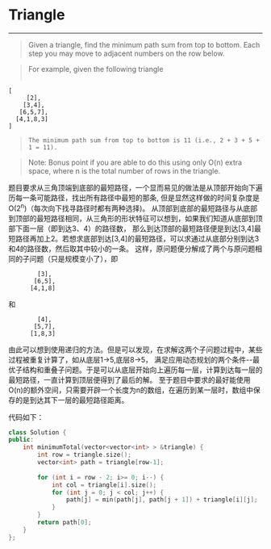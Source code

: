 Triangle
===========
---

> Given a triangle, find the minimum path sum from top to bottom. Each step you may move to adjacent numbers on the row below.

> For example, given the following triangle
>```
    [
         [2],
        [3,4],
       [6,5,7],
      [4,1,8,3]
    ]
>```
> The minimum path sum from top to bottom is 11 (i.e., 2 + 3 + 5 + 1 = 11).

> Note: Bonus point if you are able to do this using only O(n) extra space, where n is the total number of rows in the triangle.  



题目要求从三角顶端到底部的最短路径，一个显而易见的做法是从顶部开始向下遍历每一条可能路径，找出所有路径中最短的那条,
但是显然这样做的时间复杂度是O(2<sup>n</sup>)（每次向下找寻路径时都有两种选择)。
从顶部到底部的最短路径与从底部到顶部的最短路径相同，从三角形的形状特征可以想到，如果我们知道从底部到顶部下面一层（即到达3、4）的路径数，
那么到达顶部的最短路径便是到达[3,4]最短路径再加上2。若想求底部到达[3,4]的最短路径，可以求通过从底部分别到达3和4的路径数，然后取其中较小的一条。
这样，原问题便分解成了两个与原问题相同的子问题（只是规模变小了），即

```        
        [3],
       [6,5],
      [4,1,8]
```
和

```
        [4],
       [5,7],
      [1,8,3]
```
由此可以想到使用递归的方法。但是可以发现，在求解这两个子问题过程中，某些过程被重复计算了，如从底层1->5,底层8->5，
满足应用动态规划的两个条件--最优子结构和重叠子问题。于是可以从底层开始向上遍历每一层，计算到达每一层的最短路径，一直计算到顶层便得到了最后的解。
至于题目中要求的最好能使用O(n)的额外空间，只需要开辟一个长度为n的数组，在遍历到某一层时，数组中保存的是到达其下一层的最短路径距离。

代码如下：

```cpp
class Solution {
public:
    int minimumTotal(vector<vector<int> > &triangle) {
        int row = triangle.size();
        vector<int> path = triangle[row-1];
        
        for (int i = row - 2; i>= 0; i--) {
            int col = triangle[i].size();
            for (int j = 0; j < col; j++) {
                path[j] = min(path[j], path[j + 1]) + triangle[i][j];
            }
        }
        return path[0];
    }
};
```